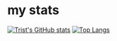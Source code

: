 # my stats
 
[![Trist's GitHub stats](https://github-readme-stats.vercel.app/api?username=tristepin222&show_icons=true&theme=dracula)](https://github.com/anuraghazra/github-readme-stats)
[![Top Langs](https://github-readme-stats.vercel.app/api/top-langs/?username=tristepin222)](https://github.com/anuraghazra/github-readme-stats)
